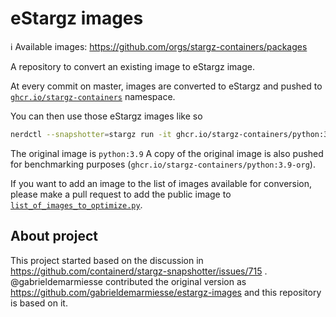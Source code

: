 # eStargz images

:information_source: Available images: https://github.com/orgs/stargz-containers/packages

A repository to convert an existing image to eStargz image.

At every commit on master, images are converted to eStargz and pushed to [`ghcr.io/stargz-containers`](https://github.com/orgs/stargz-containers/packages) namespace. 

You can then use those eStargz images like so

```bash
nerdctl --snapshotter=stargz run -it ghcr.io/stargz-containers/python:3.9-esgz
```

The original image is `python:3.9`
A copy of the original image is also pushed for benchmarking purposes (`ghcr.io/stargz-containers/python:3.9-org`).

If you want to add an image to the list of images available for conversion, please make a pull request to add the public image to [`list_of_images_to_optimize.py`](./list_of_images_to_optimize.py).

## About project

This project started based on the discussion in https://github.com/containerd/stargz-snapshotter/issues/715 .
@gabrieldemarmiesse contributed the original version as https://github.com/gabrieldemarmiesse/estargz-images and this repository is based on it.
